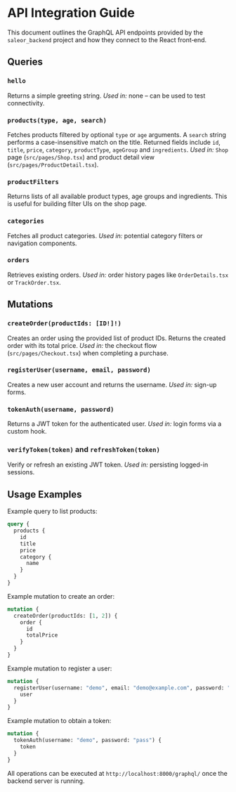 # API Integration Guide

This document outlines the GraphQL API endpoints provided by the `saleor_backend` project and how they connect to the React front‑end.

## Queries

### `hello`
Returns a simple greeting string.
*Used in:* none – can be used to test connectivity.

### `products(type, age, search)`
Fetches products filtered by optional `type` or `age` arguments. A `search`
string performs a case-insensitive match on the title. Returned fields include
`id`, `title`, `price`, `category`, `productType`, `ageGroup` and
`ingredients`.
*Used in:* `Shop` page (`src/pages/Shop.tsx`) and product detail view
(`src/pages/ProductDetail.tsx`).

### `productFilters`
Returns lists of all available product types, age groups and ingredients. This
is useful for building filter UIs on the shop page.

### `categories`
Fetches all product categories.
*Used in:* potential category filters or navigation components.

### `orders`
Retrieves existing orders.
*Used in:* order history pages like `OrderDetails.tsx` or `TrackOrder.tsx`.

## Mutations

### `createOrder(productIds: [ID!]!)`
Creates an order using the provided list of product IDs. Returns the created order with its total price.
*Used in:* the checkout flow (`src/pages/Checkout.tsx`) when completing a purchase.

### `registerUser(username, email, password)`
Creates a new user account and returns the username. *Used in:* sign-up forms.

### `tokenAuth(username, password)`
Returns a JWT token for the authenticated user. *Used in:* login forms via a custom hook.

### `verifyToken(token)` and `refreshToken(token)`
Verify or refresh an existing JWT token. *Used in:* persisting logged-in sessions.

## Usage Examples

Example query to list products:

```graphql
query {
  products {
    id
    title
    price
    category {
      name
    }
  }
}
```

Example mutation to create an order:

```graphql
mutation {
  createOrder(productIds: [1, 2]) {
    order {
      id
      totalPrice
    }
  }
}
```

Example mutation to register a user:

```graphql
mutation {
  registerUser(username: "demo", email: "demo@example.com", password: "pass") {
    user
  }
}
```

Example mutation to obtain a token:

```graphql
mutation {
  tokenAuth(username: "demo", password: "pass") {
    token
  }
}
```

All operations can be executed at `http://localhost:8000/graphql/` once the backend server is running.
